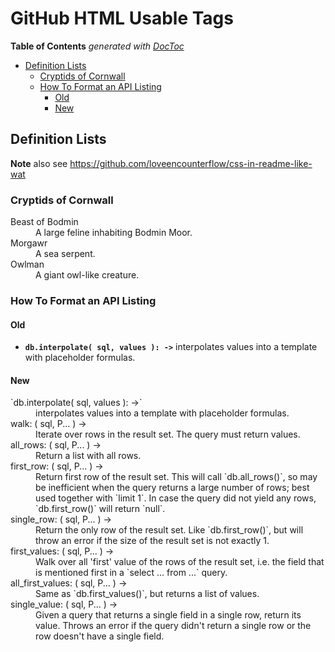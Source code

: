 

# GitHub HTML Usable Tags


<!-- START doctoc generated TOC please keep comment here to allow auto update -->
<!-- DON'T EDIT THIS SECTION, INSTEAD RE-RUN doctoc TO UPDATE -->
**Table of Contents**  *generated with [DocToc](https://github.com/thlorenz/doctoc)*

- [Definition Lists](#definition-lists)
  - [Cryptids of Cornwall](#cryptids-of-cornwall)
  - [How To Format an API Listing](#how-to-format-an-api-listing)
    - [Old](#old)
    - [New](#new)

<!-- END doctoc generated TOC please keep comment here to allow auto update -->

## Definition Lists

**Note** also see https://github.com/loveencounterflow/css-in-readme-like-wat

### Cryptids of Cornwall

<dl>
<dt>Beast of Bodmin</dt>
<dd>A large feline inhabiting Bodmin Moor.</dd>

<dt>Morgawr</dt>
<dd>A sea serpent.</dd>

<dt>Owlman</dt>
<dd>A giant owl-like creature.</dd>
</dl>

### How To Format an API Listing

#### Old

* **`db.interpolate( sql, values ): ->`** interpolates values into a template with placeholder formulas.

#### New

<dl>
<dt>`db.interpolate( sql, values ): ->`</dt> <dd>interpolates values into a template with placeholder formulas.</dd>

<dt>walk: ( sql, P... ) -></dt>

  <dd>Iterate over rows in the result set. The query must return values.</dd>

<dt>all_rows: ( sql, P... ) -></dt>

  <dd>Return a list with all rows.</dd>

<dt>first_row: ( sql, P... ) -></dt>

  <dd>Return first row of the result set. This will call `db.all_rows()`, so may be inefficient when the
  query returns a large number of rows; best used together with `limit 1`. In case the query did not yield
  any rows, `db.first_row()` will return `null`.</dd>

<dt>single_row: ( sql, P... ) -></dt>

  <dd>Return the only row of the result set. Like `db.first_row()`, but will throw an error if the size of
  the result set is not exactly 1.</dd>

<dt>first_values: ( sql, P... ) -></dt>

  <dd>Walk over all 'first' value of the rows of the result set, i.e. the field that is mentioned first in a
  `select ... from ...` query.</dd>

<dt>all_first_values: ( sql, P... ) -></dt>

  <dd>Same as `db.first_values()`, but returns a list of values.</dd>

<dt>single_value: ( sql, P... ) -></dt>

  <dd>Given a query that returns a single field in a single row, return its value. Throws an error if the
  query didn't return a single row or the row doesn't have a single field.</dd>

</dl>

